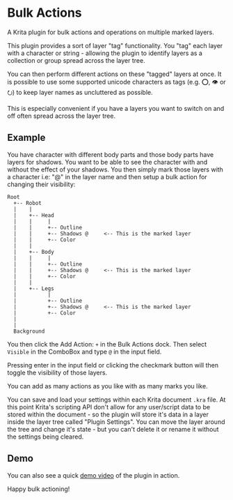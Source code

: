 # Bulk Actions

A Krita plugin for bulk actions and operations on multiple marked layers.

This plugin provides a sort of layer "tag" functionality.
You "tag" each layer with a character or string - allowing the plugin to identify
layers as a collection or group spread across the layer tree.

You can then perform different actions on these "tagged" layers at once.
It is possible to use some supported unicode characters as tags (e.g. ⭕, 👁 or ⭮) to keep layer names as
uncluttered as possible.

This is especially convenient if you have a layers you want to switch on and off often spread across
the layer tree.

## Example
You have character with different body parts and those body parts have layers for shadows.
You want to be able to see the character with and without the effect of your shadows.
You then simply mark those layers with a character i.e: "@" in the layer name and then setup a
bulk action for changing their visibility:
```
Root
  +-- Robot
  |    |
  |    +-- Head
  |    |     |
  |    |     +-- Outline
  |    |     +-- Shadows @     <-- This is the marked layer
  |    |     +-- Color
  |    |
  |    +-- Body
  |    |     |
  |    |     +-- Outline
  |    |     +-- Shadows @     <-- This is the marked layer
  |    |     +-- Color
  |    |
  |    +-- Legs
  |          |
  |          +-- Outline
  |          +-- Shadows @     <-- This is the marked layer
  |          +-- Color
  |
  |
  Background
```

You then click the Add Action: `+` in the Bulk Actions dock.
Then select `Visible` in the ComboBox and type `@` in the input field.

Pressing enter in the input field or clicking the checkmark button will then toggle the visibility of those layers.

You can add as many actions as you like with as many marks you like.

You can save and load your settings within each Krita document `.kra` file.
At this point Krita's scripting API don't allow for any user/script data to be stored within the document - so the plugin will store
it's data in a layer inside the layer tree called "Plugin Settings". You can move the layer around the tree and change it's state - but you
can't delete it or rename it without the settings being cleared.

## Demo
You can also see a quick [demo video](https://youtu.be/wTWlr6GYXBQ) of the plugin in action.

Happy bulk actioning!
